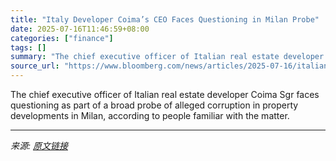 ```yaml
---
title: "Italy Developer Coima’s CEO Faces Questioning in Milan Probe"
date: 2025-07-16T11:46:59+08:00
categories: ["finance"]
tags: []
summary: "The chief executive officer of Italian real estate developer Coima Sgr faces questioning as part of a broad probe of alleged corruption in property developments in Milan, according to people familiar "
source_url: "https://www.bloomberg.com/news/articles/2025-07-16/italian-developer-coima-s-ceo-faces-questioning-in-milan-probe"
---
```


The chief executive officer of Italian real estate developer Coima Sgr faces questioning as part of a broad probe of alleged corruption in property developments in Milan, according to people familiar with the matter.

---

*来源: [原文链接](https://www.bloomberg.com/news/articles/2025-07-16/italian-developer-coima-s-ceo-faces-questioning-in-milan-probe)*

